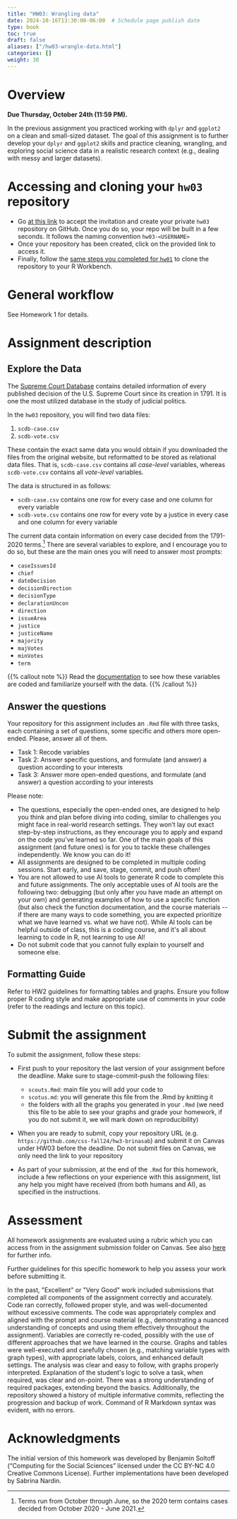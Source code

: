 ```yaml
---
title: "HW03: Wrangling data"
date: 2024-10-16T13:30:00-06:00  # Schedule page publish date
type: book
toc: true
draft: false
aliases: ["/hw03-wrangle-data.html"]
categories: []
weight: 30
---
```




# Overview

**Due Thursday, October 24th (11:59 PM).**

In the previous assignment you practiced working with `dplyr` and `ggplot2` on a clean and small-sized dataset. The goal of this assignment is to further develop your `dplyr` and `ggplot2` skills and practice cleaning, wrangling, and exploring social science data in a realistic research context (e.g., dealing with messy and larger datasets). 


# Accessing and cloning your `hw03` repository

* Go [at this link](https://classroom.github.com/a/hr2t-mDj) to accept the invitation and create your private `hw03` repository on GitHub. Once you do so, your repo will be built in a few seconds. It follows the naming convention `hw03-<USERNAME>`
* Once your repository has been created, click on the provided link to access it. 
* Finally, follow the [same steps you completed for `hw01`](/homework/edit-readme/) to clone the repository to your R Workbench.


# General workflow

See Homework 1 for details.


# Assignment description

## Explore the Data

The [Supreme Court Database](http://scdb.wustl.edu/) contains detailed information of every published decision of the U.S. Supreme Court since its creation in 1791. It is one the most utilized database in the study of judicial politics.

In the `hw03` repository, you will find two data files:

1. `scdb-case.csv`
1. `scdb-vote.csv`

These contain the exact same data you would obtain if you downloaded the files from the original website, but reformatted to be stored as relational data files. That is, `scdb-case.csv` contains all *case-level* variables, whereas `scdb-vote.csv` contains all *vote-level* variables.

The data is structured in as follows:

* `scdb-case.csv` contains one row for every case and one column for every variable
* `scdb-vote.csv` contains one row for every vote by a justice in every case and one column for every variable

The current data contain information on every case decided from the 1791-2020 terms.[^terms] There are several variables to explore, and I encourage you to do so, but these are the main ones you will need to answer most prompts:

* `caseIssuesId`
* `chief`
* `dateDecision`
* `decisionDirection`
* `decisionType`
* `declarationUncon`
* `direction`
* `issueArea`
* `justice`
* `justiceName`
* `majority`
* `majVotes`
* `minVotes`
* `term`

{{% callout note %}}
Read the [documentation](http://scdb.wustl.edu/documentation.php) to see how these variables are coded and familiarize yourself with the data.
{{% /callout %}}


## Answer the questions

Your repository for this assignment includes an `.Rmd` file with three tasks, each containing a set of questions, some specific and others more open-ended. Please, answer all of them.

* Task 1: Recode variables
* Task 2: Answer specific questions, and formulate (and answer) a question according to your interests 
* Task 3: Answer more open-ended questions, and formulate (and answer) a question according to your interests 

Please note:
* The questions, especially the open-ended ones, are designed to help you think and plan before diving into coding, similar to challenges you might face in real-world research settings. They won’t lay out exact step-by-step instructions, as they encourage you to apply and expand on the code you've learned so far. One of the main goals of this assignment (and future ones) is for you to tackle these challenges independently. We know you can do it!
* All assignments are designed to be completed in multiple coding sessions. Start early, and save, stage, commit, and push often!
* You are not allowed to use AI tools to generate R code to complete this and future assignments. The only acceptable uses of AI tools are the following two: debugging (but only after you have made an attempt on your own) and generating examples of how to use a specific function (but also check the function documentation, and the course materials -- if there are many ways to code something, you are expected prioritize what we have learned vs. what we have not). While AI tools can be helpful outside of class, this is a coding course, and it's all about learning to code in R, not learning to use AI!
* Do not submit code that you cannot fully explain to yourself and someone else.


## Formatting Guide

Refer to HW2 guidelines for formatting tables and graphs. Ensure you follow proper R coding style and make appropriate use of comments in your code (refer to the readings and lecture on this topic).


# Submit the assignment

To submit the assignment, follow these steps:

* First push to your repository the last version of your assignment before the deadline. Make sure to stage-commit-push the following files:

  - `scouts.Rmd`: main file you will add your code to
  - `scotus.md`: you will generate this file from the .Rmd by knitting it
  - the folders with all the graphs you generated in your `.Rmd` (we need this file to be able to see your graphs and grade your homework, if you do not submit it, we will mark down on reproducibility)

* When you are ready to submit, copy your repository URL (e.g. `https://github.com/css-fall24/hw3-brinasab`) and submit it on Canvas under HW03 before the deadline. Do not submit files on Canvas, we only need the link to your repository 

* As part of your submission, at the end of the `.Rmd` for this homework, include a few reflections on your experience with this assignment, list any help you might have received (from both humans and AI), as specified in the instructions.


# Assessment

All homework assignments are evaluated using a rubric which you can access from in the assignment submission folder on Canvas. See also [here](/faq/homework-evaluations/) for further info. 

Further guidelines for this specific homework to help you assess your work before submitting it.

In the past, "Excellent" or "Very Good" work included submissions that completed all components of the assignment correctly and accurately. Code ran correctly, followed proper style, and was well-documented without excessive comments. The code was appropriately complex and aligned with the prompt and course material (e.g., demonstrating a nuanced understanding of concepts and using them effectively throughout the assignment). Variables are correctly re-coded, possibly with the use of different approaches that we have learned in the course. Graphs and tables were well-executed and carefully chosen (e.g., matching variable types with graph types), with appropriate labels, colors, and enhanced default settings. The analysis was clear and easy to follow, with graphs properly interpreted. Explanation of the student's logic to solve a task, when required, was clear and on-point. There was a strong understanding of required packages, extending beyond the basics. Additionally, the repository showed a history of multiple informative commits, reflecting the progression and backup of work. Command of R Markdown syntax was evident, with no errors.

[^terms]: Terms run from October through June, so the 2020 term contains cases decided from October 2020 - June 2021.


# Acknowledgments

<!--

* This page has been developed starting from Benjamin Soltoff’s “Computing for the Social Sciences” course materials, licensed under the CC BY-NC 4.0 Creative Commons License.
-->

The initial version of this homework was developed by Benjamin Soltoff  (“Computing for the Social Sciences” licensed under the CC BY-NC 4.0 Creative Commons License). Further implementations have been developed by Sabrina Nardin.
